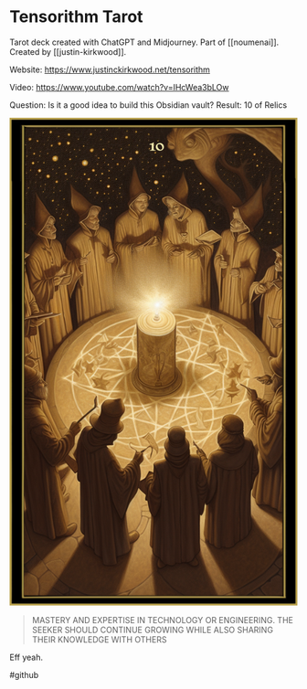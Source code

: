 # Tensorithm Tarot

Tarot deck created with ChatGPT and Midjourney. Part of [[noumenai]]. Created by [[justin-kirkwood]].

Website:
https://www.justinckirkwood.net/tensorithm

Video:
https://www.youtube.com/watch?v=IHcWea3bLOw

Question: Is it a good idea to build this Obsidian vault?
Result: 10 of Relics

![](10-of-relics.png)

> MASTERY AND EXPERTISE IN TECHNOLOGY OR ENGINEERING. THE SEEKER SHOULD CONTINUE GROWING WHILE ALSO SHARING THEIR KNOWLEDGE WITH OTHERS

Eff yeah.

#github 